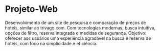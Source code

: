 # Projeto-Web
 Desenvolvimento de um site de pesquisa e comparação de preços de hotéis, similar ao trivago.com. Com tecnologias modernas, busca intuitiva, opções de filtro, reserva integrada e medidas de segurança. Objetivo: oferecer aos usuários uma experiência agradável na busca e reserva de hotéis, com foco na simplicidade e eficiência.
